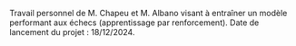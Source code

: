 Travail personnel de M. Chapeu et M. Albano visant à entraîner un modèle performant aux échecs (apprentissage par renforcement).
Date de lancement du projet : 18/12/2024.